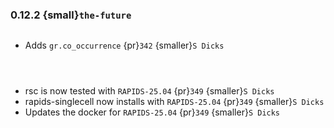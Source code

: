 ### 0.12.2 {small}`the-future`

```{rubric} Features
```
* Adds `gr.co_occurrence` {pr}`342` {smaller}`S Dicks`


```{rubric} Performance
```

```{rubric} Bug fixes
```

```{rubric} Misc
```
* rsc is now tested with `RAPIDS-25.04` {pr}`349` {smaller}`S Dicks`
* rapids-singlecell now installs with `RAPIDS-25.04` {pr}`349` {smaller}`S Dicks`
* Updates the docker for `RAPIDS-25.04` {pr}`349` {smaller}`S Dicks`
